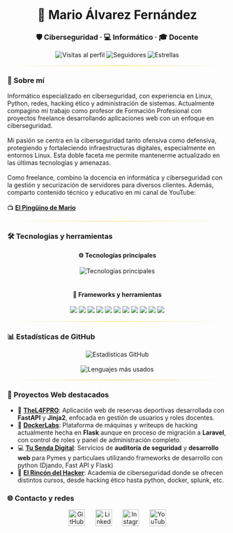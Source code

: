 <div align="center">
  <h1>🐧 Mario Álvarez Fernández</h1>
  <h3>🛡️ Ciberseguridad · 💻 Informático · 🎓 Docente</h3>

  <p>
    <img src="https://komarev.com/ghpvc/?username=Maalfer&label=Visitas&color=f0db4f&style=flat-square" alt="Visitas al perfil"/>
    <img src="https://img.shields.io/github/followers/Maalfer?label=Seguidores&style=flat-square&color=f0db4f" alt="Seguidores"/>
    <img src="https://img.shields.io/github/stars/Maalfer?label=Estrellas&style=flat-square&color=f0db4f" alt="Estrellas"/>
  </p>
</div>

<hr style="border:0;height:1px;background:linear-gradient(90deg,#0e1b2e00,#f0db4f,#0e1b2e00);margin:16px 0;"/>

### 🧠 Sobre mí

Informático especializado en ciberseguridad, con experiencia en Linux, Python, redes, hacking ético y administración de sistemas. Actualmente compagino mi trabajo como profesor de Formación Profesional con proyectos freelance desarrollando aplicaciones web con un enfoque en ciberseguridad. <br><br> 
Mi pasión se centra en la ciberseguridad tanto ofensiva como defensiva, protegiendo y fortaleciendo infraestructuras digitales, especialmente en entornos Linux. Esta doble faceta me permite mantenerme actualizado en las últimas tecnologías y amenazas. <br><br> 
Como freelance, combino la docencia en informática y ciberseguridad con la gestión y securización de servidores para diversos clientes. Además, comparto contenido técnico y educativo en mi canal de YouTube: <br><br> 
📺 [**El Pingüino de Mario**](https://www.youtube.com/@elpinguinodemario)

<hr style="border:0;height:1px;background:linear-gradient(90deg,#0e1b2e00,#f0db4f,#0e1b2e00);margin:16px 0;"/>

### 🛠️ Tecnologías y herramientas

<div align="center">

  <!-- 🧩 Tecnologías principales -->
  <h4>⚙️ Tecnologías principales</h4>
  <img src="https://skillicons.dev/icons?i=python,java,js,docker,linux,bash,wordpress,github,git,vscode,mysql,mongodb,kali" alt="Tecnologías principales" />
  <br/><br/>

  <!-- 🧱 Frameworks, librerías y herramientas secundarias -->
  <h4>🧰 Frameworks y herramientas</h4>
  <img src="https://img.shields.io/badge/FastAPI-009688?style=flat-square&logo=fastapi&logoColor=white" />
  <img src="https://img.shields.io/badge/Flask-000000?style=flat-square&logo=flask&logoColor=white" />
  <img src="https://img.shields.io/badge/Django-092E20?style=flat-square&logo=django&logoColor=white" />
  <img src="https://img.shields.io/badge/Laravel-FF2D20?style=flat-square&logo=laravel&logoColor=white" />
  <img src="https://img.shields.io/badge/Tkinter-3b82f6?style=flat-square&logo=python&logoColor=white" />
  <img src="https://img.shields.io/badge/SQLite-07405e?style=flat-square&logo=sqlite&logoColor=white" />
  <img src="https://img.shields.io/badge/HTML5-E34F26?style=flat-square&logo=html5&logoColor=white" />
  <img src="https://img.shields.io/badge/CSS3-1572B6?style=flat-square&logo=css3&logoColor=white" />
  <img src="https://img.shields.io/badge/Bootstrap-7952B3?style=flat-square&logo=bootstrap&logoColor=white" />
  <img src="https://img.shields.io/badge/Tailwind%20CSS-38B2AC?style=flat-square&logo=tailwindcss&logoColor=white" />
  <img src="https://img.shields.io/badge/Jinja2-b41717?style=flat-square&logo=jinja&logoColor=white" />
</div>

<hr style="border:0;height:1px;background:linear-gradient(90deg,#0e1b2e00,#f0db4f,#0e1b2e00);margin:16px 0;"/>

### 📊 Estadísticas de GitHub

<div align="center">
  <img
    src="https://github-readme-stats.vercel.app/api?username=Maalfer&show_icons=true&theme=tokyonight&hide_border=true&locale=es&custom_title=Estadísticas%20de%20GitHub&rank_icon=github"
    alt="Estadísticas GitHub"
  />
  <br/><br/>
  <img
    src="https://github-readme-stats.vercel.app/api/top-langs/?username=Maalfer&layout=compact&theme=tokyonight&hide_border=true&locale=es"
    alt="Lenguajes más usados"
  />
</div>

<hr style="border:0;height:1px;background:linear-gradient(90deg,#0e1b2e00,#f0db4f,#0e1b2e00);margin:16px 0;"/>

### 🚀 Proyectos Web destacados

- 🐍 [**TheL4FPRO**](https://app.living4football.club/): Aplicación web de reservas deportivas desarrollada con **FastAPI** y **Jinja2**, enfocada en gestión de usuarios y roles docentes.
- 🐋 [**DockerLabs**](https://dockerlabs.es): Plataforma de máquinas y writeups de hacking actualmente hecha en **Flask** aunque en proceso de migración a **Laravel**, con control de roles y panel de administración completo.
- 💻 [**Tu Senda Digital**](https://tusendadigital.com): Servicios de **auditoría de seguridad** y **desarrollo web** para Pymes y particulaes utilizando frameworks de desarrollo con python (Djando, Fast API y Flask)
- 🥷 [**El Rincón del Hacker**](https://elrincondelhacker.es): Academia de ciberseguridad donde se ofrecen distintos cursos, desde hacking ético hasta python, docker, splunk, etc.


### 🌐 Contacto y redes

<style>
  .social-icons a {
    display: inline-block;
    margin: 0 10px;
    transition: transform 0.2s ease, filter 0.3s ease;
  }
  .social-icons a:hover {
    transform: scale(1.15);
    filter: drop-shadow(0 0 6px rgba(255,255,255,0.4));
  }
</style>

<div align="center" class="social-icons">
  <a href="https://github.com/Maalfer" title="GitHub">
    <img src="https://img.icons8.com/ios-glyphs/48/ffffff/github.png" width="38" height="38" alt="GitHub"/>
  </a>
  <a href="https://www.linkedin.com/in/maalfer1/" title="LinkedIn">
    <img src="https://img.icons8.com/ios-filled/48/0A66C2/linkedin.png" width="38" height="38" alt="LinkedIn"/>
  </a>
  <a href="https://www.instagram.com/elpinguinodemario/" title="Instagram">
    <img src="https://img.icons8.com/ios-filled/48/E4405F/instagram-new.png" width="38" height="38" alt="Instagram"/>
  </a>
  <a href="https://www.youtube.com/@elpinguinodemario" title="YouTube">
    <img src="https://img.icons8.com/ios-filled/48/FF0000/youtube-play.png" width="38" height="38" alt="YouTube"/>
  </a>
</div>

<br/>

